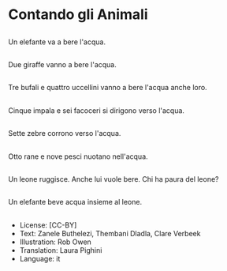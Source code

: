 # Contando gli Animali

##
Un elefante va a bere l'acqua.

##
Due giraffe vanno a bere l'acqua.

##
Tre bufali e quattro uccellini vanno a bere l'acqua anche loro.

##
Cinque impala e sei facoceri si dirigono verso l'acqua.

##
Sette zebre corrono verso l'acqua.

##
Otto rane e nove pesci nuotano nell'acqua.

##
Un leone ruggisce. Anche lui vuole bere. Chi ha paura del leone?

##
Un elefante beve acqua insieme al leone.

##
* License: [CC-BY]
* Text: Zanele Buthelezi, Thembani Dladla, Clare Verbeek
* Illustration: Rob Owen
* Translation: Laura Pighini
* Language: it
